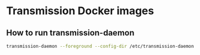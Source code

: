 # Transmission Docker images

## How to run transmission-daemon
```sh
transmission-daemon --foreground --config-dir /etc/transmission-daemon
```
